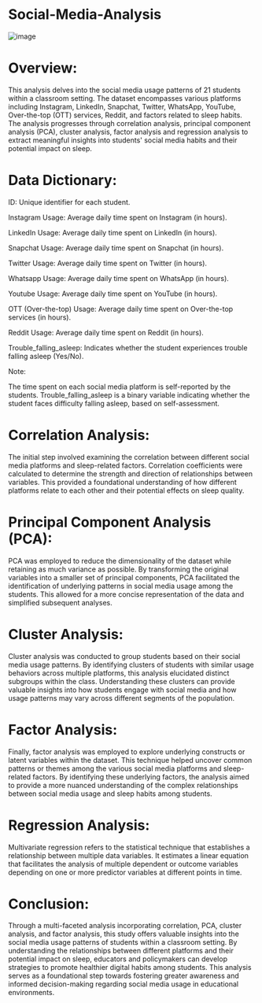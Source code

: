 # Social-Media-Analysis

![image](https://www.slideteam.net/media/catalog/product/cache/960x720/s/o/social_media_analysis_ppt_gallery_structure_Slide01.jpg)

# Overview:
This analysis delves into the social media usage patterns of 21 students within a classroom setting. The dataset encompasses various platforms including Instagram, LinkedIn, Snapchat, Twitter, WhatsApp, YouTube, Over-the-top (OTT) services, Reddit, and factors related to sleep habits. The analysis progresses through correlation analysis, principal component analysis (PCA), cluster analysis, factor analysis and regression analysis to extract meaningful insights into students' social media habits and their potential impact on sleep.

# Data Dictionary:
ID: Unique identifier for each student.

Instagram Usage: Average daily time spent on Instagram (in hours).

LinkedIn Usage: Average daily time spent on LinkedIn (in hours).

Snapchat Usage: Average daily time spent on Snapchat (in hours).

Twitter Usage: Average daily time spent on Twitter (in hours).

Whatsapp Usage: Average daily time spent on WhatsApp (in hours).

Youtube Usage: Average daily time spent on YouTube (in hours).

OTT (Over-the-top) Usage: Average daily time spent on Over-the-top services (in hours).

Reddit Usage: Average daily time spent on Reddit (in hours).

Trouble_falling_asleep: Indicates whether the student experiences trouble falling asleep (Yes/No).

Note:

The time spent on each social media platform is self-reported by the students. Trouble_falling_asleep is a binary variable indicating whether the student faces difficulty falling asleep, based on self-assessment.

# Correlation Analysis:

The initial step involved examining the correlation between different social media platforms and sleep-related factors. Correlation coefficients were calculated to determine the strength and direction of relationships between variables. This provided a foundational understanding of how different platforms relate to each other and their potential effects on sleep quality.

# Principal Component Analysis (PCA):

PCA was employed to reduce the dimensionality of the dataset while retaining as much variance as possible. By transforming the original variables into a smaller set of principal components, PCA facilitated the identification of underlying patterns in social media usage among the students. This allowed for a more concise representation of the data and simplified subsequent analyses.

# Cluster Analysis:

Cluster analysis was conducted to group students based on their social media usage patterns. By identifying clusters of students with similar usage behaviors across multiple platforms, this analysis elucidated distinct subgroups within the class. Understanding these clusters can provide valuable insights into how students engage with social media and how usage patterns may vary across different segments of the population.

# Factor Analysis:

Finally, factor analysis was employed to explore underlying constructs or latent variables within the dataset. This technique helped uncover common patterns or themes among the various social media platforms and sleep-related factors. By identifying these underlying factors, the analysis aimed to provide a more nuanced understanding of the complex relationships between social media usage and sleep habits among students.

# Regression Analysis:

Multivariate regression refers to the statistical technique that establishes a relationship between multiple data variables. It estimates a linear equation that facilitates the analysis of multiple dependent or outcome variables depending on one or more predictor variables at different points in time. 

# Conclusion:

Through a multi-faceted analysis incorporating correlation, PCA, cluster analysis, and factor analysis, this study offers valuable insights into the social media usage patterns of students within a classroom setting. By understanding the relationships between different platforms and their potential impact on sleep, educators and policymakers can develop strategies to promote healthier digital habits among students. This analysis serves as a foundational step towards fostering greater awareness and informed decision-making regarding social media usage in educational environments.

